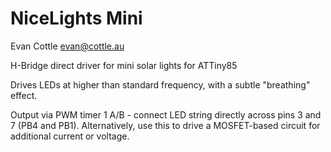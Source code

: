 # NiceLights Mini 

Evan Cottle
evan@cottle.au

H-Bridge direct driver for mini solar lights for ATTiny85 

Drives LEDs at higher than standard frequency, with a subtle "breathing" effect.

Output via PWM timer 1 A/B - connect LED string directly across pins 3 and 7 (PB4 and PB1). Alternatively, use this to drive a MOSFET-based circuit for additional current or voltage.